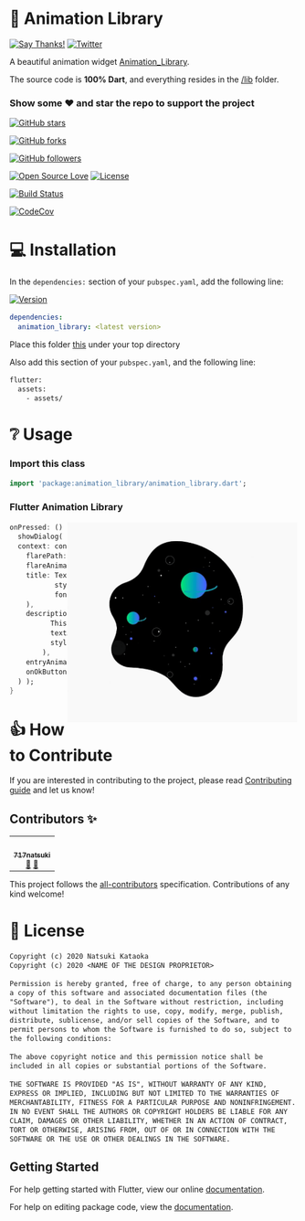 # 👏 Animation Library
[![Say Thanks!](https://img.shields.io/badge/Say%20Thanks-!-1EAEDB.svg)](https://saythanks.io/to/xsahil03x) [![Twitter](https://img.shields.io/twitter/url/https/github.com/xsahil03x/giffy_dialog.svg?style=social)](https://twitter.com/intent/tweet?text=Wow:&url=https%3A%2F%2Fgithub.com%2Fxsahil03x%2Fgiffy_dialog)

<p>A beautiful animation widget <a href="https://github.com/717natsuki/Animation_Library/edit/master/README.md">Animation_Library</a>.</p>

The source code is **100% Dart**, and everything resides in the [/lib](https://github.com/717natsuki/Animation_Library/tree/master/animationLibrary/lib) folder.


### Show some :heart: and star the repo to support the project

[![GitHub stars](https://img.shields.io/github/stars/717natsuki/YoutubePlaylist.svg?style=social&label=Star)](https://github.com/717natsuki/Animation_Library) 

[![GitHub forks](https://img.shields.io/github/forks/717natsuki/YoutubePlaylist.svg?style=social&label=Fork)](https://github.com/717natsuki/Animation_Library/fork) 

[![GitHub followers](https://img.shields.io/github/followers/717natsuki.svg?style=social&label=Follow)](https://github.com/717natsuki/YoutubePlaylist)  

[![Open Source Love](https://badges.frapsoft.com/os/v1/open-source.svg?v=102)](https://opensource.org/licenses/BST)
[![License](https://img.shields.io/badge/license-BST-blue.svg)](https://github.com/717natsuki/YoutubePlaylist/blob/master/LICENSE)

[![Build Status](https://travis-ci.com/717natsuki/YoutubePlaylist.svg?branch=master)](https://travis-ci.com/717natsuki/Animation_Library)

[![CodeCov](https://codecov.io/gh/717natsuki/YoutubePlaylist/branch/master/graph/badge.svg)](https://codecov.io/gh/717natsuki/Animation_Library)

# 💻 Installation
In the `dependencies:` section of your `pubspec.yaml`, add the following line:

[![Version](https://img.shields.io/pub/v/animation_library.svg)](https://pub.dartlang.org/packages/animation_library)

```yaml
dependencies:
  animation_library: <latest version>
```

Place this folder [this](https://github.com/717natsuki/Animation_Library/tree/master/animationLibrary/example/assets) under your top directory

Also add this section of your `pubspec.yaml`, and the following line:
```
flutter:
  assets:
    - assets/
```

# ❔ Usage

### Import this class

```dart
import 'package:animation_library/animation_library.dart';
```

### Flutter Animation Library

<img src="space.gif" align = "right" height = "350" alt="Flare">

```dart
onPressed: () {
  showDialog(
  context: context,builder: (_) => FlareGiffyDialog(
    flarePath: 'assets/space_demo.flr',
    flareAnimation: 'loading',
    title: Text('Space Reloading',
           style: TextStyle(
           fontSize: 22.0, fontWeight: FontWeight.w600),
    ),
    description: Text('This is a space reloading dialog box.
          This library helps you easily create fancy flare dialog.',
          textAlign: TextAlign.center,
          style: TextStyle(),
        ),
    entryAnimation: EntryAnimation.DEFAULT,
    onOkButtonPressed: () {},
  ) );
}
```


# 👍 How to Contribute
If you are interested in contributing to the project, please read [Contributing guide](CONTRIBUTING.md) and let us know!

## Contributors ✨

<!-- ALL-CONTRIBUTORS-LIST:START - Do not remove or modify this section -->
<!-- prettier-ignore-start -->
<!-- markdownlint-disable -->
<table>
  <tr>
    <td align="center"><a href="https://github.com/717natsuki"><img src="https://avatars3.githubusercontent.com/u/48721079?s=460&u=b512fd4b3018c26dac2e438f4a0c4e52b3dadf29&v=4" width="100px;" alt=""/><br /><sub><b>717natsuki</b></sub></a><br /><a href="https://github.com/717natsuki/animation_library/commits?author=717natsuki" title="Documentation">📖</a> <a href="#ideas-717natsuki" title="Ideas, Planning, & Feedback">🤔</a></td>
 
  
  </tr>
  
</table>

<!-- markdownlint-enable -->
<!-- prettier-ignore-end -->
<!-- ALL-CONTRIBUTORS-LIST:END -->

This project follows the [all-contributors](https://github.com/all-contributors/all-contributors) specification. Contributions of any kind welcome!

# 📃 License

    Copyright (c) 2020 Natsuki Kataoka
    Copyright (c) 2020 <NAME OF THE DESIGN PROPRIETOR>

    Permission is hereby granted, free of charge, to any person obtaining a copy of this software and associated documentation files (the "Software"), to deal in the Software without restriction, including without limitation the rights to use, copy, modify, merge, publish, distribute, sublicense, and/or sell copies of the Software, and to permit persons to whom the Software is furnished to do so, subject to the following conditions:
    
    The above copyright notice and this permission notice shall be included in all copies or substantial portions of the Software.
    
    THE SOFTWARE IS PROVIDED "AS IS", WITHOUT WARRANTY OF ANY KIND, EXPRESS OR IMPLIED, INCLUDING BUT NOT LIMITED TO THE WARRANTIES OF MERCHANTABILITY, FITNESS FOR A PARTICULAR PURPOSE AND NONINFRINGEMENT. IN NO EVENT SHALL THE AUTHORS OR COPYRIGHT HOLDERS BE LIABLE FOR ANY CLAIM, DAMAGES OR OTHER LIABILITY, WHETHER IN AN ACTION OF CONTRACT, TORT OR OTHERWISE, ARISING FROM, OUT OF OR IN CONNECTION WITH THE SOFTWARE OR THE USE OR OTHER DEALINGS IN THE SOFTWARE.

## Getting Started

For help getting started with Flutter, view our online [documentation](https://flutter.io/).

For help on editing package code, view the [documentation](https://flutter.io/developing-packages/).
